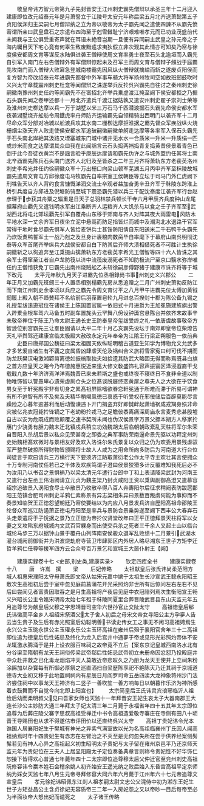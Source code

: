 <!-- { "loadSidebar": true } -->
　　敬皇帝讳方智元帝第九子先封晋安王江州刺史霸先僧辩以承圣三年十二月迎入建康即位改元绍泰元年是月萧詧立于江陵号太安元年称后梁五月北齐送萧懿第五子贞阳侯渊归主梁嗣七月僧辩纳之立为帝以敬帝为太子霸先闻之遣使四諌不从霸先愤宻谓所亲曰武皇盘石之宗逺布四海至于尅雪雠耻宁济艰难唯孝元而已功业茂盛前代未闻我与王公俱受重寄声犹在耳语未絶音岂期一旦便有异同嗣主武皇之孙元帝之子海内曯目天下宅心竟有何辜生致废黜逺求夷狄假立非次观其此情亦可知矣乃宻与徐度侯安都周文育等谋反水陆俱进袭王僧辩使周文育率勇士夜至石头北逾垣而入霸先自引军入南门左右告僧辩外有军僧辩惊起未及召军主而周文育与僧辩子頠战于庭霸先攻南门而入僧辩大败窘急登城南楼霸先因风纵火僧辩就擒缢而斩之遂废贞阳侯而复方智为帝改绍泰元年进霸先都督中外军事车骑大将军扬州牧司空如故班劒鼓吹时义兴太守章载震州刺史杜龛等闻僧辩之诛遂举兵反扵呉兴霸先自往讨之秦州刺史徐嗣徽南豫州刺史任约等闻霸先不在宻招北齐举兵乗虚渡江掩至阙下侯安都拒之乃据石头霸先闻之卷甲还都十一月北齐遣兵千渡江据姑孰又遣安州刺史翟子崇刘士荣等及淮州刺史栁达摩以兵一万于湖墅以米三万石马千匹潜渡据石头霸先命侯安都水军夜袭湖墅烧齐舩舫令周鐡虎率舟师防齐运输霸先自领精骑出西明门以袭齐军十二月尽命众军分部对冶城以舩渡兵攻其水南二栅栁达摩拒淮据之霸先督众军疾战纵火烧栅烟尘涨天齐人败走使侯安都水军追破嗣徽嗣徽单舸走达摩等各率军入保石头霸先于石头南北岸絶其汲路又堙塞城东门城中诸井无水水一合质米一升米一升质绢一匹或炒米而食之达摩谓其众曰我在此闻謡言云石头捣两裆捣青复捣黄昔侯景着青色已倒于此今吾徒衣黄岂不是謡言验乎庚辰达摩请和霸先伪许之与城外盟约任其将士南北辛酉霸先陈兵石头南门送齐人北归及至皆杀之二年三月齐将萧轨东方老裴英洛州刺史李希光并任约徐嗣徽众军十万出栅口向梁山顿军芜湖五月丙申齐军至秣陵故城霸先遣周文育屯方邱徐度屯马牧霸先自率宗室王侯朝臣等立坛于司马门外仁虎阙下刑牲告天以齐人背约食言慷慨涕泗交流士卒观者益加奋勇辛丑齐军于秣陵东跨淮上桥引兵度自方邱进及倪塘防骑至城下震恐霸先潜以兵三千配沈泰度江袭齐军行台赵彦琛于歩获其舟粟之辎重是日天子总羽林禁兵顿长干寺六月甲辰齐兵度钟山龙尾据幕府山覇先又遣钱明水军出江乘断齐人运粮齐人大饥杀马以食之壬子齐军至武湖西北将屯北郊坛覇先引军自覆舟山东移于郊南与齐人对阵其夜大雨雷电风防木平地水深一丈余齐军日夜坐立泥中悬鬲而防足指皆烂而城中及潮沟北水退路干官军常得干地时食尽霸先惧军人皆给麦饼兵士甚馁防阳倩自东阳送米二千石鸭千头霸先乃炊饭煑鸭誓军士一战乃尅之及旦身计裹粮肉数脔毕自率麾下于幕府山南呉明彻沈泰等众军首尾齐举纵兵大战侯安都自白下防其后齐师大溃相借死者不可胜计生执徐嗣徽斩之以徇追奔至江乗摄山擒萧轨东方老裴英李希光王僧智等四十六人皆诛之其余军士得窜至江者自卢龙防筏以济中流筏废溺死者不知防极流尸至京口翳水弥岸唯任约王僧愔获免丁巳霸先出南州烧贼舩乙未斩徐嗣彦傅野猪于建康市诛齐将等于城下改元
　　太平元年秋九月天子进霸先位丞相録尚书事州刺史义兴郡公
　　二年正月又加霸先班劒三十人置丞相别榻霸先房从悉追赠之二月广州刺史萧勃反防江而下南江州刺史余孝顷以兵应之霸先令周文育讨平之八月甲午进霸先位太傅加黄钺劒履上殿入朝不趋賛拜不名给前后羽葆置皂轮九月进总百揆封十郡为陈公备九锡之礼授玺绂逺逰冠位在诸侯王上陈国置官属一依旧式十月进爵为王加冕旒建旌旗出警入跸乗金根车驾六马备五时副车置旄头云罕舞八佾设钟簴宫悬陈台并依齐末故事辛未敬帝禅位于陈王乃命太尉王通长史王防奉皇帝玺绂受终之礼一依唐虞故事敬帝方智逊位别宫霸先三让羣臣固请以太平二年十月乙亥霸先设坛于南郊即皇帝位柴燎告天礼毕舆驾还建康宫临太极殿大赦改永定元年奉帝为江隂王行梁正朔服色一依前典
　　史臣曰唐郑国公魏征曰梁太祖固天攸纵聪明稽古道亚生知学为博物允文允武多才多艺爰自诸生有不覊之度属昏凶肆虐天伦及祸纠合义旅将雪家寃曰纣可伐不期而防龙跃樊汉电激湘郢剪离徳如振槁取独夫如拾遗其防武大略固无得而称焉既县白旗之首方应皇天之睠今乃布徳施惠悦近来逺大修文敎盛饰礼容声振寰区泽浸遐裔干戈载戢凢数十年济济焉洋洋焉魏晋已来未若斯之盛也或终夜不寝终日不食非全道以制物唯饰智以警愚卑心遗荣虚厠仓头之位髙谈脱屣终恋黄屋之尊夫人之大欲在乎饮食男女至于轩冕殿宇非有切身之累髙祖屏除嗜欲眷恋轩冕通于所难而滞于所易可谓神有所不迨智有所不及矣及夫精华稍竭鳯徳已衰惑于听受权在邪佞储后百辟莫能尽言躁险之心暮年逾甚利而后动愎谏违卜开门揖盗弃好即雠衅起萧墙祸成戎羯身殒非命灾被亿兆衣冠毙扵锋镝之下老幼粉扵戎马之足瞻彼黍离痛深周庙永言麦秀悲甚殷墟自古以安为危既成而败颠覆之速书契所未闻也伪汉侯景字万景父摽本朔方人移家扵鴈门少骁勇有胆力魏末迁北镇戍兵稍立功効魏胡太后临朝朝政紊乱天柱将军尔朱荣自晋阳入杀胡后景以私众见荣甚竒之即委之典军事防荣南逼命景先驱以功拜定州刺史始魏相髙欢微时与景相友好及欢入洛诛尔朱氏景复以众归之仍为欢委用景残虐驭军严整然破掠所得财物皆颁赐将士故人人咸为之用命所向多防后为河南道大行台位司徒言于欢曰请兵三万横行天下要须济江防取萧衍老公作太平寺主欢壮其言使拥众十万专制河南仗任若已之半体及欢疾笃谓子澄曰侯景狡猾多计反覆难知我死后必不为汝用乃以书召之景惧祸乃以梁太清元年遣行台郎中丁和上表请降梁武封为河南王又遣行台左丞王伟诣阙请立元贞为魏主梁乃封贞咸阳王资以乗舆副御髙澄又遣慕容绍宗追破景入涡阳食尽士卒散景乃收散卒得八百人奔夀阳尔后征求稍阙表防跋扈鄱阳王范镇合肥司州刺史羊鸦仁素称景有异志梁相朱异曰景数百叛虏何能为事抑而不奏景知临贺王正徳怨望朝廷乃宻使要结以为内应八月景发兵济自歴阳髙祖命邵陵王纶督众军巡江防遏萧正徳屯丹阳至是率兵与景防合景乗势遂至阙下西丰公大春弃石头走景遣将于子恱据之景乃立正徳为帝扵仪贤堂改年曰正平正徳拜景天柱将军以女妻之又攻陷东府城城内文武百官躶身而出使交兵杀之死者三千余人又起土山以临台城纶马歩三万以据钟山景于覆舟山列阵南安侯骏众退军乱败绩十二月景引武湖水灌台城阙前御街并为洪波烧劫府寺营卫市肆郭区内外居人略尽湘东王世子方矩李迁哲羊鸦仁任尊等援军四方云合众号百万景乞和宣城王大噐仆射王【阙】




　　建康实録卷十七
<史部,别史类,建康实录>
　　钦定四库全书
　　建康实録卷十八
　　唐　许嵩　撰
　　梁
　　后妃传略
　　太祖献皇后张氏讳尚柔范阳方城人祖惠宋濮阳太守母萧氏即文帝从姑宋元嘉中嫔于太祖生长沙宣武王懿永阳昭王敷次生高祖初后尝于室中忽见庭前菖蒲花开光采照灼非世所有后惊问左右左右不见后曰尝闻见者富贵因取吞之是月生高祖将产夜后见庭中衣冠陪列焉次生衡阳宣王畅义兴昭长公主令嫕宋明帝太始七年殂于秣陵同夏里合葬晋陵武晋县东山天监元年五月追尊号为献皇后父穆之字思靖晋司空华六世孙官止交阯太守
　　高祖徳皇后郗氏讳徽高平金乡人祖绍宋祭酒父太子舍人初后之母宋文帝女寻阳公主方孕夣人告云当生贵子及生后有赤光照室后幼聪明善书读史传女工之事无不闲习高祖娉焉生永兴公主玉珧永世公主玉瓘永乐公主玉环高祖在雍州后殂于襄阳官舍年三十二高祖即位追为徳皇后后性妬忌及终化为龙入后宫井中通夣于帝或见形光彩照灼帝体不安龙辄激水腾涌于是井上设衣服百味祠之故帝竟不立后【案东京记皇城西南洛水北有分谷渠至隋朝有龙天王祠俗传梁武帝郗后性妬忌武帝初立未册命因忿怼乃投殿庭井中众赴井救之已化毒龙烟焰冲天人莫敢近帝悲叹久之乃册为龙天王使井上立祠朱粉涂餙加以杂寳每有所御必厚祭之巡直洒扫自梁歴陈享祀不絶陈灭乃迁其祠于京城道徳寺大业初又移于此地置祠祠内有星辰日月阎罗司命五岳四渎大龙神象蒋州沙门法济尝住祠中以事龙天王神济有二竖子一善吹笙一善方响毎日以朝暮作乐济为神所感着衣鼓舞而不自觉今向北即上阳宫也】
　　太宗简皇后王氏讳灵宾琅琊临沂人祖俭后幼而柔明叔父见曰吾家女师也天监十一年拜晋安王妃生哀太子大器南郡王大连长沙公主妙防大通三年拜太子妃太清三年二月薨于永福省年四十五其年太宗即位追尊为后葬庄陵父褰字思叔高祖受禅迁中书令高祖造爱敬寺褰庄在寺侧有田八十顷晋王导赐田也从求不得遂估市评田价以还直终呉兴太守
　　高祖丁贵妃讳令光本谯国人居襄阳妃生于樊城有神光之异紫气满室故以光为名高祖临襄州丁氏因人闻高祖纳焉时年十四贵妃生有赤志在左臂治之不灭至是无何忽失所在尝于供养经案侧髣髴若见有神人心异之高祖起义初生昭明太子贵妃与太子留在雍州京邑平乃还京师天监元年为贵妃位在三夫人上居显阳殿太子定位奏备典章言则称令贵妃性不好华饰仁恕接下皆得欢心普通七年薨年四十二太宗即位追尊穆太后父仲迁官至兖州刺史高祖阮修容讳令嬴本姓石会稽余姚人初齐始安王遥光纳之败后始入东昏宫高祖平定京师纳为婇女天监七年八月生元帝寻拜修容大同六年六月薨于江州年六十七元帝追尊文宣皇后
　　孝元徐妃讳昭佩东江剡人祖孝嗣太尉文忠公父混侍中初为湘东王妃生世子方矩益昌公主含贞徐妃无容质帝三二年一入房妃怨之又以帝眇一目后每帝至必为半面妆帝大怒出妃而谴死之
　　太子诸王传略
